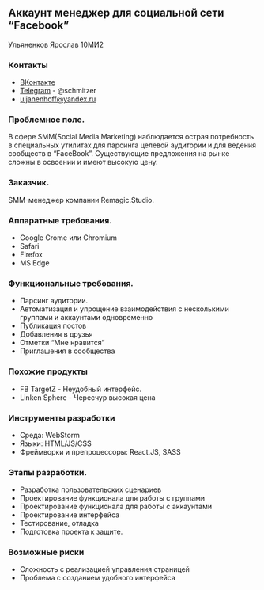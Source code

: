 ## Аккаунт менеджер для социальной сети “Facebook”
Ульяненков Ярослав 10МИ2
### Контакты
* [ВКонтакте](https://vk.com/schmitzer)
* [Telegram](https://t.me/schmitzer) - @schmitzer
* uljanenhoff@yandex.ru

### Проблемное поле. 
В сфере SMM(Social Media Marketing) наблюдается острая потребность в специальных утилитах для парсинга целевой аудитории и для ведения сообществ в “FaceBook”. Существующие предложения на рынке сложны в освоении и имеют высокую цену.

### Заказчик.
SMM-менеджер компании Remagic.Studio.

### Аппаратные требования.
* Google Crome или Chromium
* Safari
* Firefox
* MS Edge

### Функциональные требования.
* Парсинг аудитории.
* Автоматизация и упрощение взаимодействия с несколькими группами и аккаунтами одновременно
* Публикация постов
* Добавления в друзья
* Отметки “Мне нравится”
* Приглашения в сообщества

### Похожие продукты
* FB TargetZ - Неудобный интерфейс.
* Linken Sphere - Чересчур высокая цена

### Инструменты разработки
* Среда: WebStorm
* Языки: HTML/JS/CSS
* Фреймворки и препроцессоры: React.JS, SASS

### Этапы разработки.
* Разработка пользовательских сценариев
* Проектирование функционала для работы с группами
* Проектирование функционала для работы с аккаунтами
* Проектирование интерфейса
* Тестирование, отладка
* Подготовка проекта к защите.

### Возможные риски
* Сложность с реализацией управления страницей
* Проблема с созданием удобного интерфейса
